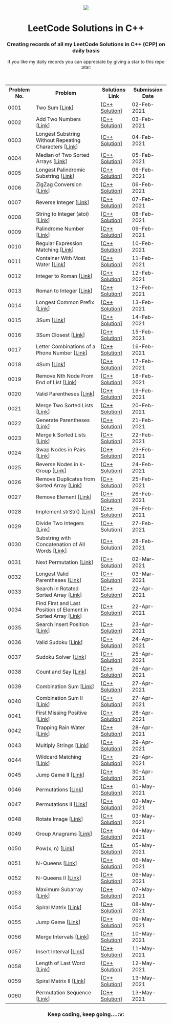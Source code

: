 <p  align="center"><a href="https://leetcode.com/mohitjaisal" ><img src="https://raw.githubusercontent.com/mohitjaisal/ImageStore/5d4d163659d264a66683ce1581e4be7786d32794/SvgStore/Competitive-Coding-Icons/leetcodecoloredsvg.svg"></img></a></p>

<h1  align="center"> LeetCode Solutions in C++ </h1>

<h3  align="center"> Creating records of all my LeetCode Solutions in C++ (CPP) on daily basis</h3>
<p  align="center"> If you like my daily records you can appreciate by giving a star to this repo :star:</p>
<br/>


<table style="width:100%" align="center">
  <tr>
    <th>Problem No.</th>
    <th>Problem</th>
    <th>Solutions Link</th>
    <th>Submission Date</th>
  </tr>
  <tr>
    <td>0001</td>
    <td>Two Sum [<a href="https://leetcode.com/problems/two-sum/">Link</a>]</td>
    <td> [<a href="https://github.com/mohitjaisal/LeetCode-Problem-Solutions/blob/master/MyLeetcodeSolutionsInCPP/0001.Two-Sum.cpp">C++ Solution</a>]</td>
    <td>02-Feb-2021</td>
  </tr>
  <tr>
    <td>0002</td>
    <td>Add Two Numbers [<a href="https://leetcode.com/problems/add-two-numbers/">Link</a>]</td>
    <td> [<a href="https://github.com/mohitjaisal/LeetCode-Problem-Solutions/blob/master/MyLeetcodeSolutionsInCPP/0002.Add-Two-Numbers.cpp">C++ Solution</a>]</td>
    <td>03-Feb-2021</td>
  </tr>
  <tr>
    <td>0003</td>
    <td>Longest Substring Without Repeating Characters [<a href="https://leetcode.com/problems/longest-substring-without-repeating-characters/">Link</a>]</td>
    <td> [<a href="https://github.com/mohitjaisal/LeetCode-Problem-Solutions/blob/master/MyLeetcodeSolutionsInCPP/0003.Longest-Substring-Without-Repeating-Characters.cpp">C++ Solution</a>]</td>
    <td>04-Feb-2021</td>
  </tr>
  <tr>
    <td>0004</td>
    <td>Median of Two Sorted Arrays [<a href="https://leetcode.com/problems/median-of-two-sorted-arrays/">Link</a>]</td>
    <td> [<a href="https://github.com/mohitjaisal/LeetCode-Problem-Solutions/blob/master/MyLeetcodeSolutionsInCPP/0004.Median-of-Two-Sorted-Arrays.cpp">C++ Solution</a>]</td>
    <td>05-Feb-2021</td>
  </tr>
  <tr>
    <td>0005</td>
    <td>Longest Palindromic Substring [<a href="https://leetcode.com/problems/longest-palindromic-substring/">Link</a>]</td>
    <td> [<a href="https://leetcode.com/problems/longest-palindromic-substring/">C++ Solution</a>]</td>
    <td>06-Feb-2021</td>
  </tr><tr>
    <td>0006</td>
    <td>ZigZag Conversion [<a href="https://leetcode.com/problems/zigzag-conversion/">Link</a>]</td>
    <td> [<a href="https://github.com/mohitjaisal/LeetCode-Problem-Solutions/blob/master/MyLeetcodeSolutionsInCPP/0006.ZigZag-Conversion.cpp" target="-blank">C++ Solution</a>]</td>
    <td>06-Feb-2021</td>
  </tr><tr>
    <td>0007</td>
    <td>Reverse Integer [<a href="https://leetcode.com/problems/reverse-integer/">Link</a>]</td>
    <td> [<a href="https://github.com/mohitjaisal/LeetCode-Problem-Solutions/blob/master/MyLeetcodeSolutionsInCPP/0007.Reverse-Integer.cpp">C++ Solution</a>]</td>
    <td>07-Feb-2021</td>
  </tr><tr>
    <td>0008</td>
    <td>String to Integer (atoi) [<a href="https://leetcode.com/problems/string-to-integer-atoi/">Link</a>]</td>
    <td> [<a href="https://github.com/mohitjaisal/LeetCode-Problem-Solutions/blob/master/MyLeetcodeSolutionsInCPP/0008.string-to-integer-atoi.cpp">C++ Solution</a>]</td>
    <td>08-Feb-2021</td>
  </tr>
  <tr>
    <td>0009</td>
    <td>Palindrome Number [<a href="https://leetcode.com/problems/palindrome-number/">Link</a>]</td>
    <td> [<a href="https://github.com/mohitjaisal/LeetCode-Problem-Solutions/blob/master/MyLeetcodeSolutionsInCPP/0009.palindrome-number.cpp">C++ Solution</a>]</td>
    <td>09-Feb-2021</td>
  </tr>
  <tr>
    <td>0010</td>
    <td>Regular Expression Matching [<a href="https://leetcode.com/problems/regular-expression-matching/">Link</a>]</td>
    <td> [<a href="https://github.com/mohitjaisal/LeetCode-Problem-Solutions/blob/master/MyLeetcodeSolutionsInCPP/0010.Regular-Expression-Matching.cpp">C++ Solution</a>]</td>
    <td>10-Feb-2021</td>
  </tr>
  <tr>
    <td>0011</td>
    <td>Container With Most Water [<a href="https://leetcode.com/problems/container-with-most-water">Link</a>]</td>
    <td> [<a href="https://github.com/mohitjaisal/LeetCode-Problem-Solutions/blob/master/MyLeetcodeSolutionsInCPP/0011.container-with-most-water.cpp">C++ Solution</a>]</td>
    <td>11-Feb-2021</td>
  </tr>
  <tr>
    <td>0012</td>
    <td>Integer to Roman [<a href="https://leetcode.com/problems/integer-to-roman">Link</a>]</td>
    <td> [<a href="https://github.com/mohitjaisal/LeetCode-Problem-Solutions/blob/master/MyLeetcodeSolutionsInCPP/0012.Integer-to-Roman.cpp">C++ Solution</a>]</td>
    <td>12-Feb-2021</td>
  </tr>
  <tr>
    <td>0013</td>
    <td>Roman to Integer [<a href="https://leetcode.com/problems/roman-to-integer">Link</a>]</td>
    <td> [<a href="https://github.com/mohitjaisal/LeetCode-Problem-Solutions/blob/master/MyLeetcodeSolutionsInCPP/0013.roman-to-integer.cpp">C++ Solution</a>]</td>
    <td>12-Feb-2021</td>
  </tr>
  <tr>
    <td>0014</td>
    <td>Longest Common Prefix [<a href="https://leetcode.com/problems/longest-common-prefix">Link</a>]</td>
    <td> [<a href="https://github.com/mohitjaisal/LeetCode-Problem-Solutions/blob/master/MyLeetcodeSolutionsInCPP/0014.longest-common-prefix.cpp">C++ Solution</a>]</td>
    <td>13-Feb-2021</td>
  </tr>
  <tr>
    <td>0015</td>
    <td>3Sum [<a href="https://leetcode.com/problems/3sum">Link</a>]</td>
    <td> [<a href="https://github.com/mohitjaisal/LeetCode-Problem-Solutions/blob/master/MyLeetcodeSolutionsInCPP/0015.3sum.cpp">C++ Solution</a>]</td>
    <td>14-Feb-2021</td>
  </tr>
  <tr>
    <td>0016</td>
    <td>3Sum Closest [<a href="https://leetcode.com/problems/3sum-closest">Link</a>]</td>
    <td> [<a href="https://github.com/mohitjaisal/LeetCode-Problem-Solutions/blob/master/MyLeetcodeSolutionsInCPP/0016.3sum-closest.cpp">C++ Solution</a>]</td>
    <td>15-Feb-2021</td>
  </tr>
  <tr>
    <td>0017</td>
    <td>Letter Combinations of a Phone Number [<a href="https://leetcode.com/problems/letter-combinations-of-a-phone-number">Link</a>]</td>
    <td> [<a href="https://github.com/mohitjaisal/LeetCode-Problem-Solutions/blob/master/MyLeetcodeSolutionsInCPP/0017.letter-combinations-of-a-phone-number.cpp">C++ Solution</a>]</td>
    <td>16-Feb-2021</td>
  </tr>
  <tr>
    <td>0018</td>
    <td>4Sum [<a href="https://leetcode.com/problems/4sum">Link</a>]</td>
    <td> [<a href="https://github.com/mohitjaisal/LeetCode-Problem-Solutions/blob/master/MyLeetcodeSolutionsInCPP/0018.4sum.cpp">C++ Solution</a>]</td>
    <td>17-Feb-2021</td>
  </tr>
  <tr>
    <td>0019</td>
    <td>Remove Nth Node From End of List [<a href="https://leetcode.com/problems/remove-nth-node-from-end-of-list">Link</a>]</td>
    <td> [<a href="https://github.com/mohitjaisal/LeetCode-Problem-Solutions/blob/master/MyLeetcodeSolutionsInCPP/0019.remove-nth-node-from-end-of-list.cpp">C++ Solution</a>]</td>
    <td>18-Feb-2021</td>
  </tr>
  <tr>
    <td>0020</td>
    <td>Valid Parentheses [<a href="https://leetcode.com/problems/valid-parentheses">Link</a>]</td>
    <td> [<a href="https://github.com/mohitjaisal/LeetCode-Problem-Solutions/blob/master/MyLeetcodeSolutionsInCPP/0020.valid-parentheses.cpp">C++ Solution</a>]</td>
    <td>19-Feb-2021</td>
  </tr>
  <tr>
    <td>0021</td>
    <td>Merge Two Sorted Lists [<a href="https://leetcode.com/problems/merge-two-sorted-lists">Link</a>]</td>
    <td> [<a href="https://github.com/mohitjaisal/LeetCode-Problem-Solutions/blob/master/MyLeetcodeSolutionsInCPP/0021.merge-two-sorted-lists.cpp">C++ Solution</a>]</td>
    <td>20-Feb-2021</td>
  </tr>
  <tr>
    <td>0022</td>
    <td>Generate Parentheses [<a href="https://leetcode.com/problems/generate-parentheses">Link</a>]</td>
    <td> [<a href="https://github.com/mohitjaisal/LeetCode-Problem-Solutions/blob/master/MyLeetcodeSolutionsInCPP/0022.generate-parentheses.cpp">C++ Solution</a>]</td>
    <td>21-Feb-2021</td>
  </tr>
  <tr>
    <td>0023</td>
    <td>Merge k Sorted Lists [<a href="https://leetcode.com/problems/merge-k-sorted-lists">Link</a>]</td>
    <td> [<a href="https://github.com/mohitjaisal/LeetCode-Problem-Solutions/blob/master/MyLeetcodeSolutionsInCPP/0023.merge-k-sorted-lists.cpp">C++ Solution</a>]</td>
    <td>22-Feb-2021</td>
  </tr>
  <tr>
    <td>0024</td>
    <td>Swap Nodes in Pairs [<a href="https://leetcode.com/problems/swap-nodes-in-pairs">Link</a>]</td>
    <td> [<a href="https://github.com/mohitjaisal/LeetCode-Problem-Solutions/blob/master/MyLeetcodeSolutionsInCPP/0024.swap-nodes-in-pairs.cpp">C++ Solution</a>]</td>
    <td>23-Feb-2021</td>
  </tr>
  <tr>
    <td>0025</td>
    <td>Reverse Nodes in k-Group [<a href="https://leetcode.com/problems/reverse-nodes-in-k-group">Link</a>]</td>
    <td> [<a href="https://github.com/mohitjaisal/LeetCode-Problem-Solutions/blob/master/MyLeetcodeSolutionsInCPP/0025.reverse-nodes-in-k-group.cpp">C++ Solution</a>]</td>
    <td>24-Feb-2021</td>
  </tr>
  <tr>
    <td>0026</td>
    <td>Remove Duplicates from Sorted Array [<a href="https://leetcode.com/problems/remove-duplicates-from-sorted-array">Link</a>]</td>
    <td> [<a href="https://github.com/mohitjaisal/LeetCode-Problem-Solutions/blob/master/MyLeetcodeSolutionsInCPP/0026.remove-duplicates-from-sorted-array.cpp">C++ Solution</a>]</td>
    <td>25-Feb-2021</td>
  </tr>
  <tr>
    <td>0027</td>
    <td>Remove Element [<a href="https://leetcode.com/problems/remove-element">Link</a>]</td>
    <td> [<a href="https://github.com/mohitjaisal/LeetCode-Problem-Solutions/blob/master/MyLeetcodeSolutionsInCPP/0027.remove-element.cpp">C++ Solution</a>]</td>
    <td>26-Feb-2021</td>
  </tr>
  <tr>
    <td>0028</td>
    <td>Implement strStr() [<a href="https://leetcode.com/problems/implement-strstr">Link</a>]</td>
    <td> [<a href="https://github.com/mohitjaisal/LeetCode-Problem-Solutions/blob/master/MyLeetcodeSolutionsInCPP/0028.implement-strstr.cpp">C++ Solution</a>]</td>
    <td>26-Feb-2021</td>
  </tr>
  <tr>
    <td>0029</td>
    <td>Divide Two Integers [<a href="https://leetcode.com/problems/divide-two-integers">Link</a>]</td>
    <td> [<a href="https://github.com/mohitjaisal/LeetCode-Problem-Solutions/blob/master/MyLeetcodeSolutionsInCPP/0029.divide-two-integers.cpp">C++ Solution</a>]</td>
    <td>27-Feb-2021</td>
  </tr>
  <tr>
    <td>0030</td>
    <td>Substring with Concatenation of All Words [<a href="https://leetcode.com/problems/substring-with-concatenation-of-all-words">Link</a>]</td>
    <td> [<a href="https://github.com/mohitjaisal/LeetCode-Problem-Solutions/blob/master/MyLeetcodeSolutionsInCPP/0030.substring-with-concatenation-of-all-words.cpp">C++ Solution</a>]</td>
    <td>28-Feb-2021</td>
  </tr>
  <tr>
    <td>0031</td>
    <td>Next Permutation [<a href="https://leetcode.com/problems/next-permutation">Link</a>]</td>
    <td> [<a href="https://github.com/mohitjaisal/LeetCode-Problem-Solutions/blob/master/MyLeetcodeSolutionsInCPP/0031.next-permutation.cpp">C++ Solution</a>]</td>
    <td>02-Mar-2021</td>
  </tr>
  <tr>
    <td>0032</td>
    <td>Longest Valid Parentheses [<a href="https://leetcode.com/problems/longest-valid-parentheses">Link</a>]</td>
    <td> [<a href="https://github.com/mohitjaisal/LeetCode-Problem-Solutions/blob/master/MyLeetcodeSolutionsInCPP/0032.longest-valid-parentheses.cpp">C++ Solution</a>]</td>
    <td>03-Mar-2021</td>
  </tr>
  <tr>
    <td>0033</td>
    <td>Search in Rotated Sorted Array [<a href="https://leetcode.com/problems/search-in-rotated-sorted-array">Link</a>]</td>
    <td> [<a href="https://github.com/mohitjaisal/LeetCode-Problem-Solutions/blob/master/MyLeetcodeSolutionsInCPP/0033.search-in-rotated-sorted-array.cpp">C++ Solution</a>]</td>
    <td>22-Apr-2021</td>
  </tr>
  <tr>
    <td>0034</td>
    <td>Find First and Last Position of Element in Sorted Array [<a href="https://leetcode.com/problems/find-first-and-last-position-of-element-in-sorted-array">Link</a>]</td>
    <td> [<a href="https://github.com/mohitjaisal/LeetCode-Problem-Solutions/blob/master/MyLeetcodeSolutionsInCPP/0034.find-first-and-last-position-of-element-in-sorted-array.cpp">C++ Solution</a>]</td>
    <td>22-Apr-2021</td>
  </tr>
  <tr>
    <td>0035</td>
    <td>Search Insert Position [<a href="https://leetcode.com/problems/search-insert-position">Link</a>]</td>
    <td> [<a href="https://github.com/mohitjaisal/LeetCode-Problem-Solutions/blob/master/MyLeetcodeSolutionsInCPP/0035.Search-Insert-Position.cpp">C++ Solution</a>]</td>
    <td>23-Apr-2021</td>
  </tr>
  <tr>
    <td>0036</td>
    <td>Valid Sudoku [<a href="https://leetcode.com/problems/valid-sudoku">Link</a>]</td>
    <td> [<a href="https://github.com/mohitjaisal/LeetCode-Problem-Solutions/blob/master/MyLeetcodeSolutionsInCPP/0036.valid-sudoku.cpp">C++ Solution</a>]</td>
    <td>24-Apr-2021</td>
  </tr>
  <tr>
    <td>0037</td>
    <td>Sudoku Solver [<a href="https://leetcode.com/problems/sudoku-solver">Link</a>]</td>
    <td> [<a href="https://github.com/mohitjaisal/LeetCode-Problem-Solutions/blob/master/MyLeetcodeSolutionsInCPP/0037.sudoku-solver.cpp">C++ Solution</a>]</td>
    <td>25-Apr-2021</td>
  </tr>
  <tr>
    <td>0038</td>
    <td>Count and Say [<a href="https://leetcode.com/problems/count-and-say">Link</a>]</td>
    <td> [<a href="https://github.com/mohitjaisal/LeetCode-Problem-Solutions/blob/master/MyLeetcodeSolutionsInCPP/0038.count-and-say.cpp">C++ Solution</a>]</td>
    <td>26-Apr-2021</td>
  </tr>
  <tr>
    <td>0039</td>
    <td>Combination Sum [<a href="https://leetcode.com/problems/combination-sum">Link</a>]</td>
    <td> [<a href="https://github.com/mohitjaisal/LeetCode-Problem-Solutions/blob/master/MyLeetcodeSolutionsInCPP/0039.combination-sum.cpp">C++ Solution</a>]</td>
    <td>27-Apr-2021</td>
  </tr>
  <tr>
    <td>0040</td>
    <td>Combination Sum II [<a href="https://leetcode.com/problems/combination-sum-ii">Link</a>]</td>
    <td> [<a href="https://github.com/mohitjaisal/LeetCode-Problem-Solutions/blob/master/MyLeetcodeSolutionsInCPP/0040.combination-sum-ii.cpp">C++ Solution</a>]</td>
    <td>27-Apr-2021</td>
  </tr>
  <tr>
    <td>0041</td>
    <td>First Missing Positive [<a href="https://leetcode.com/problems/first-missing-positive">Link</a>]</td>
    <td> [<a href="https://github.com/mohitjaisal/LeetCode-Problem-Solutions/blob/master/MyLeetcodeSolutionsInCPP/0041.first-missing-positive.cpp">C++ Solution</a>]</td>
    <td>28-Apr-2021</td>
  </tr>
  <tr>
    <td>0042</td>
    <td>Trapping Rain Water [<a href="https://leetcode.com/problems/trapping-rain-water">Link</a>]</td>
    <td> [<a href="https://github.com/mohitjaisal/LeetCode-Problem-Solutions/blob/master/MyLeetcodeSolutionsInCPP/0042.trapping-rain-water.cpp">C++ Solution</a>]</td>
    <td>28-Apr-2021</td>
  </tr>
  <tr>
    <td>0043</td>
    <td>Multiply Strings [<a href="https://leetcode.com/problems/multiply-strings">Link</a>]</td>
    <td> [<a href="https://github.com/mohitjaisal/LeetCode-Problem-Solutions/blob/master/MyLeetcodeSolutionsInCPP/0043.multiply-strings.cpp">C++ Solution</a>]</td>
    <td>29-Apr-2021</td>
  </tr>
  <tr>
    <td>0044</td>
    <td>Wildcard Matching [<a href="https://leetcode.com/problems/wildcard-matching">Link</a>]</td>
    <td> [<a href="https://github.com/mohitjaisal/LeetCode-Problem-Solutions/blob/master/MyLeetcodeSolutionsInCPP/0044.wildcard-matching.cpp">C++ Solution</a>]</td>
    <td>29-Apr-2021</td>
  </tr>
  <tr>
    <td>0045</td>
    <td>Jump Game II [<a href="https://leetcode.com/problems/jump-game-ii">Link</a>]</td>
    <td> [<a href="https://github.com/mohitjaisal/LeetCode-Problem-Solutions/blob/master/MyLeetcodeSolutionsInCPP/0045.jump-game-ii.cpp">C++ Solution</a>]</td>
    <td>30-Apr-2021</td>
  </tr>
  <tr>
    <td>0046</td>
    <td>Permutations [<a href="https://leetcode.com/problems/permutations">Link</a>]</td>
    <td> [<a href="https://github.com/mohitjaisal/LeetCode-Problem-Solutions/blob/master/MyLeetcodeSolutionsInCPP/0046.Permutations.cpp">C++ Solution</a>]</td>
    <td>01-May-2021</td>
  </tr>
  <tr>
    <td>0047</td>
    <td>Permutations II [<a href="https://leetcode.com/problems/permutations-ii">Link</a>]</td>
    <td> [<a href="https://github.com/mohitjaisal/LeetCode-Problem-Solutions/blob/master/MyLeetcodeSolutionsInCPP/0047.permutations-ii.cpp">C++ Solution</a>]</td>
    <td>02-May-2021</td>
  </tr>
  <tr>
    <td>0048</td>
    <td>Rotate Image [<a href="https://leetcode.com/problems/rotate-image">Link</a>]</td>
    <td> [<a href="https://github.com/mohitjaisal/LeetCode-Problem-Solutions/blob/master/MyLeetcodeSolutionsInCPP/0048.Rotate-Image.cpp">C++ Solution</a>]</td>
    <td>03-May-2021</td>
  </tr>
  <tr>
    <td>0049</td>
    <td>Group Anagrams [<a href="https://leetcode.com/problems/group-anagrams">Link</a>]</td>
    <td> [<a href="https://github.com/mohitjaisal/LeetCode-Problem-Solutions/blob/master/MyLeetcodeSolutionsInCPP/0049.group-anagrams.cpp">C++ Solution</a>]</td>
    <td>04-May-2021</td>
  </tr>
  <tr>
    <td>0050</td>
    <td>Pow(x, n) [<a href="https://leetcode.com/problems/powx-n">Link</a>]</td>
    <td> [<a href="https://github.com/mohitjaisal/LeetCode-Problem-Solutions/blob/master/MyLeetcodeSolutionsInCPP/0050.Pow-x-y.cpp">C++ Solution</a>]</td>
    <td>05-May-2021</td>
  </tr>
  <tr>
    <td>0051</td>
    <td>N-Queens [<a href="https://leetcode.com/problems/n-queens">Link</a>]</td>
    <td> [<a href="https://github.com/mohitjaisal/LeetCode-Problem-Solutions/blob/master/MyLeetcodeSolutionsInCPP/0051.n-queens.cpp">C++ Solution</a>]</td>
    <td>06-May-2021</td>
  </tr>
  <tr>
    <td>0052</td>
    <td>N-Queens II [<a href="https://leetcode.com/problems/n-queens-ii">Link</a>]</td>
    <td> [<a href="https://github.com/mohitjaisal/LeetCode-Problem-Solutions/blob/master/MyLeetcodeSolutionsInCPP/0052.n-queens-ii.cpp">C++ Solution</a>]</td>
    <td>06-May-2021</td>
  </tr>
  <tr>
    <td>0053</td>
    <td>Maximum Subarray [<a href="https://leetcode.com/problems/maximum-subarray">Link</a>]</td>
    <td> [<a href="https://github.com/mohitjaisal/LeetCode-Problem-Solutions/blob/master/MyLeetcodeSolutionsInCPP/0053.Maximum-Subarray.cpp">C++ Solution</a>]</td>
    <td>07-May-2021</td>
  </tr>
  <tr>
    <td>0054</td>
    <td>Spiral Matrix [<a href="https://leetcode.com/problems/spiral-matrix">Link</a>]</td>
    <td> [<a href="https://github.com/mohitjaisal/LeetCode-Problem-Solutions/blob/master/MyLeetcodeSolutionsInCPP/0054.spiral-matrix.cpp">C++ Solution</a>]</td>
    <td>08-May-2021</td>
  </tr>
  <tr>
    <td>0055</td>
    <td>Jump Game [<a href="https://leetcode.com/problems/jump-game">Link</a>]</td>
    <td> [<a href="https://github.com/mohitjaisal/LeetCode-Problem-Solutions/blob/master/MyLeetcodeSolutionsInCPP/0055.jump-game.cpp">C++ Solution</a>]</td>
    <td>09-May-2021</td>
  </tr>
  <tr>
    <td>0056</td>
    <td>Merge Intervals [<a href="https://leetcode.com/problems/merge-intervals">Link</a>]</td>
    <td> [<a href="https://github.com/mohitjaisal/LeetCode-Problem-Solutions/blob/master/MyLeetcodeSolutionsInCPP/0056.merge-intervals.cpp">C++ Solution</a>]</td>
    <td>10-May-2021</td>
  </tr>
  <tr>
    <td>0057</td>
    <td>Insert Interval [<a href="https://leetcode.com/problems/insert-interval">Link</a>]</td>
    <td> [<a href="https://github.com/mohitjaisal/LeetCode-Problem-Solutions/blob/master/MyLeetcodeSolutionsInCPP/0057.insert-interval.cpp">C++ Solution</a>]</td>
    <td>11-May-2021</td>
  </tr>
  <tr>
    <td>0058</td>
    <td>Length of Last Word [<a href="https://leetcode.com/problems/length-of-last-word">Link</a>]</td>
    <td> [<a href="https://github.com/mohitjaisal/LeetCode-Problem-Solutions/blob/master/MyLeetcodeSolutionsInCPP/0058.length-of-last-word.cpp">C++ Solution</a>]</td>
    <td>12-May-2021</td>
  </tr>
  <tr>
    <td>0059</td>
    <td>Spiral Matrix II [<a href="https://leetcode.com/problems/spiral-matrix-ii">Link</a>]</td>
    <td> [<a href="https://github.com/mohitjaisal/LeetCode-Problem-Solutions/blob/master/MyLeetcodeSolutionsInCPP/0059.Permutation-Sequence.cpp">C++ Solution</a>]</td>
    <td>13-May-2021</td>
  </tr>
  <tr>
    <td>0060</td>
    <td>Permutation Sequence [<a href="https://leetcode.com/problems/permutation-sequence">Link</a>]</td>
    <td> [<a href="https://github.com/mohitjaisal/LeetCode-Problem-Solutions/blob/master/MyLeetcodeSolutionsInCPP/0060.Spiral-matrix-ii.cpp">C++ Solution</a>]</td>
    <td>13-May-2021</td>
  </tr>
</table>


<h3  align="center"> Keep coding, keep going....:v:</h3>
